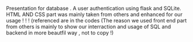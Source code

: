 Presentation for database . 
A user authentication using flask and SQLite.  
HTML AND CSS part was mainly taken from others and enhanced for our usage ! ! ! (referenced are in the codes
(The reason we used front end part from others is mainly to show our interraction and usage of SQL and backend in more beautfil way , not to copy !)
